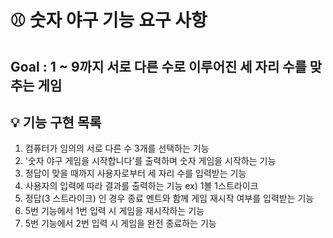 # ⚾ **숫자 야구 기능 요구 사항**
## **Goal : 1 ~ 9까지 서로 다른 수로 이루어진 세 자리 수를 맞추는 게임**
## 💡 기능 구현 목록
1. 컴퓨터가 임의의 서로 다른 수 3개를 선택하는 기능
2. '숫자 야구 게임을 시작합니다'를 출력하며 숫자 게임을 시작하는 기능
3. 정답이 맞을 때까지 사용자로부터 세 자리 수를 입력받는 기능
4. 사용자의 입력에 따라 결과를 출력하는 기능 ex) 1볼 1스트라이크
5. 정답(3 스트라이크) 인 경우 종료 멘트와 함께 게임 재시작 여부를 입력받는 기능
6. 5번 기능에서 1번 입력 시 게임을 재시작하는 기능
7. 5번 기능에서 2번 입력 시 게임을 완전 종료하는 기능
